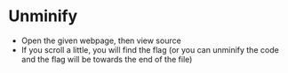 # Unminify
- Open the given webpage, then view source
- If you scroll a little, you will find the flag (or you can unminify the code and the flag will be towards the end of the file)